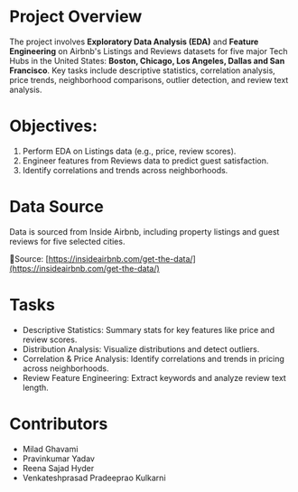 # Project Overview
The project involves **Exploratory Data Analysis (EDA)** and **Feature Engineering** on Airbnb's Listings and Reviews datasets for five major Tech Hubs in the United States: **Boston, Chicago, Los Angeles, Dallas and San Francisco**. Key tasks include descriptive statistics, correlation analysis, price trends, neighborhood comparisons, outlier detection, and review text analysis.

# Objectives:
1. Perform EDA on Listings data (e.g., price, review scores).
2. Engineer features from Reviews data to predict guest satisfaction.
3. Identify correlations and trends across neighborhoods.

# Data Source
Data is sourced from Inside Airbnb, including property listings and guest reviews for five selected cities. 

🔗Source: [https://insideairbnb.com/get-the-data/](https://insideairbnb.com/get-the-data/)

# Tasks
* Descriptive Statistics: Summary stats for key features like price and review scores.
* Distribution Analysis: Visualize distributions and detect outliers.
* Correlation & Price Analysis: Identify correlations and trends in pricing across neighborhoods.
* Review Feature Engineering: Extract keywords and analyze review text length.

# Contributors
* Milad Ghavami
* Pravinkumar Yadav
* Reena Sajad Hyder
* Venkateshprasad Pradeeprao Kulkarni
